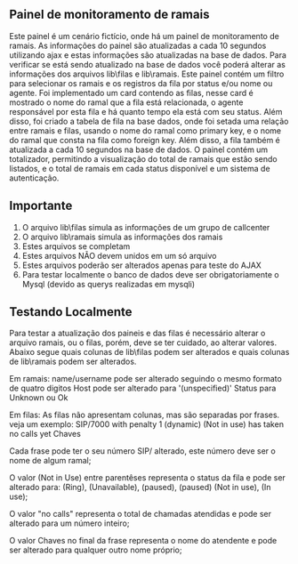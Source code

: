 ## Painel de monitoramento de ramais
Este painel é um cenário fictício, onde há um painel de monitoramento de ramais. As informações do painel são atualizadas a cada 10 segundos utilizando ajax e estas informações são atualizadas na base de dados. Para verificar se está sendo atualizado na base de dados você poderá alterar as informações dos arquivos  lib\filas e lib\ramais. Este painel contém um filtro para selecionar os ramais e os registros da fila por status e/ou nome ou agente. Foi implementado um card contendo as filas, nesse card é mostrado o nome do ramal que a fila está relacionada, o agente responsável por esta fila e há quanto tempo ela está com seu status. Além disso, foi criado a tabela de fila na base dados, onde foi setada uma relação entre ramais e filas, usando o nome do ramal como primary key, e o nome do ramal que consta na fila como foreign key. Além disso, a fila também é atualizada a cada 10 segundos na base de dados. O painel contém um totalizador, permitindo a visualização do total de ramais que estão sendo listados, e o total de ramais em cada status disponível e um sistema de autenticação.

## Importante
1. O arquivo lib\filas simula as informações de um grupo de callcenter  
2. O arquivo lib\ramais simula as informações dos ramais  
3. Estes arquivos se completam  
4. Estes arquivos NÃO devem unidos em um só arquivo  
5. Estes arquivos poderão ser alterados apenas para teste do AJAX  
6. Para testar localmente o banco de dados deve ser obrigatoriamente o Mysql (devido as querys realizadas em mysqli)

## Testando Localmente
Para testar a atualização dos paineis e das filas é necessário alterar o arquivo ramais, ou o filas, porém, deve se ter cuidado, ao alterar valores. Abaixo segue quais colunas de lib\filas podem ser alterados e quais colunas de lib\ramais podem ser alterados.

Em ramais:
name/username pode ser alterado seguindo o mesmo formato de quatro digitos
Host pode ser alterado para '(unspecified)' 
Status para Unknown ou Ok

Em filas:
As filas não apresentam colunas, mas são separadas por frases.
veja um exemplo: SIP/7000 with penalty 1 (dynamic) (Not in use) has taken no calls yet Chaves

Cada frase pode ter o seu número SIP/ alterado, este número deve ser o nome de algum ramal;

O valor (Not in Use) entre parentêses representa o status da fila e pode ser alterado para: (Ring), (Unavailable), (paused), (paused) (Not in use), (In use);

O valor "no calls" representa o total de chamadas atendidas e pode ser alterado para um número inteiro;

O valor Chaves no final da frase representa o nome do atendente e pode ser alterado para qualquer outro nome próprio;




